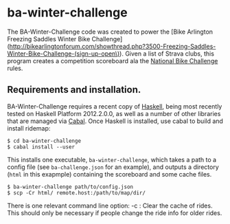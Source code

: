 # ba-winter-challenge

The BA-Winter-Challenge code was created to power the 
[Bike Arlington Freezing Saddles Winter Bike Challenge](http://bikearlingtonforum.com/showthread.php?3500-Freezing-Saddles-Winter-Bike-Challenge-(sign-up-open\)).
Given a list of Strava clubs, this program creates a competition scoreboard ala the [National Bike Challenge](http://nationalbikechallenge.org/) rules.


## Requirements and installation.
BA-Winter-Challenge requires a recent copy of [Haskell](http://hackage.haskell.org/platform/), being most recently tested on Haskell Platform 2012.2.0.0, as well as a number of other libraries that are managed via [Cabal](http://www.haskell.org/cabal/).
Once Haskell is installed, use cabal to build and install ridemap:

    $ cd ba-winter-challenge
    $ cabal install --user

This installs one executable, `ba-winter-challenge`, which takes a path to a config file (see `ba-challenge.json` for an example), and outputs a directory (`html` in this exapmple) containing the scoreboard and some cache files.

    $ ba-winter-challenge path/to/config.json
    $ scp -Cr html/ remote.host:/path/to/map/dir/

There is one relevant command line option:
    -c : Clear the cache of rides.  This should only be necessary if people change the ride info for older rides.

 
